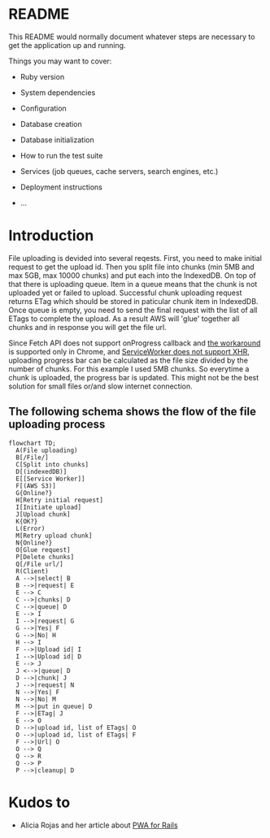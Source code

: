 # README

This README would normally document whatever steps are necessary to get the
application up and running.

Things you may want to cover:

* Ruby version

* System dependencies

* Configuration

* Database creation

* Database initialization

* How to run the test suite

* Services (job queues, cache servers, search engines, etc.)

* Deployment instructions

* ...

# Introduction

File uploading is devided into several reqests. First, you need to make initial request to get the upload id. Then you split file into chunks (min 5MB and max 5GB, max 10000 chunks) and put each into the IndexedDB. On top of that there is uploading queue. Item in a queue means that the chunk is not uploaded yet or failed to upload. Successful chunk uploading request returns ETag which should be stored in paticular chunk item in IndexedDB. Once queue is empty, you need to send the final request with the list of all ETags to complete the upload. As a result AWS will 'glue' together all chunks and in response you will get the file url.

Since Fetch API does not support onProgress callback and [the workaround](https://stackoverflow.com/a/69400632) is supported only in Chrome, and [ServiceWorker does not support XHR](https://developer.mozilla.org/en-US/docs/Web/API/Service_Worker_API), uploading progress bar can be calculated as the file size divided by the number of chunks. For this example I used 5MB chunks. So everytime a chunk is uploaded, the progress bar is updated. This might not be the best solution for small files or/and slow internet connection.

## The following schema shows the flow of the file uploading process

```mermaid
flowchart TD;
  A(File uploading)
  B[/File/]
  C[Split into chunks]
  D[(indexedDB)]
  E[[Service Worker]]
  F[(AWS S3)]
  G{Online?}
  H[Retry initial request]
  I[Initiate upload]
  J[Upload chunk]
  K{OK?}
  L(Error)
  M[Retry upload chunk]
  N{Online?}
  O[Glue request]
  P[Delete chunks]
  Q[/File url/]
  R(Client)
  A -->|select| B
  B -->|request| E
  E --> C
  C -->|chunks| D
  C -->|queue| D
  E --> I
  I -->|request| G
  G -->|Yes| F
  G -->|No| H
  H --> I
  F -->|Upload id| I
  I -->|Upload id| D
  E --> J
  J <-->|queue| D
  D -->|chunk| J
  J -->|request| N
  N -->|Yes| F
  N -->|No| M
  M -->|put in queue| D
  F -->|ETag| J
  E --> O
  D -->|upload id, list of ETags| O
  O -->|upload id, list of ETags| F
  F -->|Url| O
  O --> Q
  Q --> R
  Q --> P
  P -->|cleanup| D

```

# Kudos to

- Alicia Rojas and her article about [PWA for Rails](https://alicia-paz.medium.com/make-your-rails-app-work-offline-part-1-pwa-setup-3abff8666194)